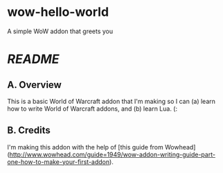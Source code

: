 # wow-hello-world
A simple WoW addon that greets you

# *README*

## A. Overview

This is a basic World of Warcraft addon that I'm making so I can (a) learn 
how to write World of Warcraft addons, and (b) learn Lua. (:

## B. Credits

I'm making this addon with the help of [this guide from Wowhead]
(http://www.wowhead.com/guide=1949/wow-addon-writing-guide-part-one-how-to-make-your-first-addon).